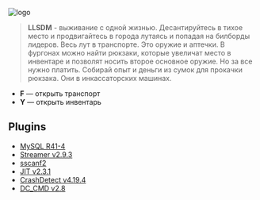 ![logo](https://i.imgur.com/G4ryTCm.png)
> **LLSDM** - выживание с одной жизнью. Десантируйтесь в тихое место и продвигайтесь в города лутаясь и попадая на билборды лидеров. Весь лут в транспорте. Это оружие и аптечки. В фургонах можно найти рюкзаки, которые увеличат место в инвентаре и позволят носить второе основное оружие. Но за все нужно платить. Собирай опыт и деньги из сумок для прокачки рюкзака. Они в инкассаторских машинах. 

+ **F** — открыть транспорт
+ **Y** — открыть инвентарь

Plugins
---
+ [MySQL R41-4](https://github.com/pBlueG/SA-MP-MySQL/releases/tag/R41-4)
+ [Streamer v2.9.3](https://github.com/samp-incognito/samp-streamer-plugin/releases/tag/v2.9.3)
+ [sscanf2](https://github.com/maddinat0r/sscanf/releases/tag/v2.8.3)
+ [JIT v2.3.1](https://github.com/Zeex/samp-plugin-jit/releases/tag/v2.3.1)
+ [CrashDetect v4.19.4](https://github.com/Zeex/samp-plugin-crashdetect/releases/tag/v4.19.4)
+ [DC_CMD v2.8](http://pro-pawn.ru/showthread.php?1028-DC_CMD-v2-8-(23-03-14))






